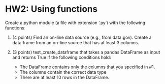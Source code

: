 # HW2: Using functions
Create a python module (a file with extension ‘.py’) with the following functions:

1. (4 points) Find an on-line data source (e.g., from data.gov). Create a data frame from an on-line source that has at least 3 columns.

1. (3 points) test_create_dataframe that takes a pandas DataFrame as input and returns True if the following conditions hold:
   - The DataFrame contains only the columns that you specified in #1.
   - The columns contain the correct data type
   - There are at least 10 rows in the DataFrame.
